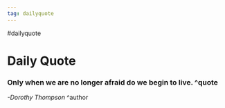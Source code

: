 ```yaml
---
tag: dailyquote
---
```


#dailyquote

# Daily Quote

### Only when we are no longer afraid do we begin to live. ^quote
*-Dorothy Thompson* ^author
